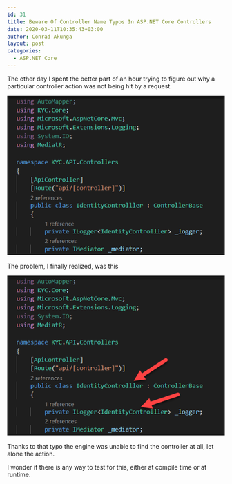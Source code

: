 ```yaml
---
id: 31
title: Beware Of Controller Name Typos In ASP.NET Core Controllers
date: 2020-03-11T10:35:43+03:00
author: Conrad Akunga
layout: post
categories:
  - ASP.NET Core
---
```

The other day I spent the better part of an hour trying to figure out why a particular controller action was not being hit by a request.

![](../images/2020/03/Controller.png)

The problem, I finally realized, was this

![](../images/2020/03/Controller2.png)

Thanks to that typo the engine was unable to find the controller at all, let alone the action.

I wonder if there is any way to test for this, either at compile time or at runtime.